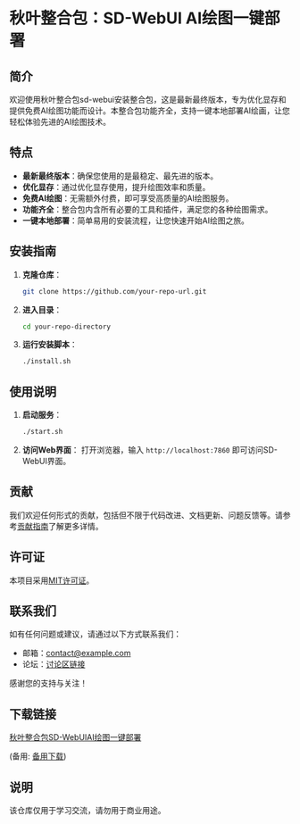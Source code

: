 # 秋叶整合包：SD-WebUI AI绘图一键部署

## 简介
欢迎使用秋叶整合包sd-webui安装整合包，这是最新最终版本，专为优化显存和提供免费AI绘图功能而设计。本整合包功能齐全，支持一键本地部署AI绘画，让您轻松体验先进的AI绘图技术。

## 特点
- **最新最终版本**：确保您使用的是最稳定、最先进的版本。
- **优化显存**：通过优化显存使用，提升绘图效率和质量。
- **免费AI绘图**：无需额外付费，即可享受高质量的AI绘图服务。
- **功能齐全**：整合包内含所有必要的工具和插件，满足您的各种绘图需求。
- **一键本地部署**：简单易用的安装流程，让您快速开始AI绘图之旅。

## 安装指南
1. **克隆仓库**：
   ```bash
   git clone https://github.com/your-repo-url.git
   ```
2. **进入目录**：
   ```bash
   cd your-repo-directory
   ```
3. **运行安装脚本**：
   ```bash
   ./install.sh
   ```

## 使用说明
1. **启动服务**：
   ```bash
   ./start.sh
   ```
2. **访问Web界面**：
   打开浏览器，输入 `http://localhost:7860` 即可访问SD-WebUI界面。

## 贡献
我们欢迎任何形式的贡献，包括但不限于代码改进、文档更新、问题反馈等。请参考[贡献指南](CONTRIBUTING.md)了解更多详情。

## 许可证
本项目采用[MIT许可证](LICENSE)。

## 联系我们
如有任何问题或建议，请通过以下方式联系我们：
- 邮箱：contact@example.com
- 论坛：[讨论区链接](https://example.com/forum)

感谢您的支持与关注！

## 下载链接
[秋叶整合包SD-WebUIAI绘图一键部署](https://pan.quark.cn/s/5852d75619fe) 

(备用: [备用下载](https://pan.baidu.com/s/1z1ADwQr22JanXN9jX4S4Rg?pwd=1234))

## 说明

该仓库仅用于学习交流，请勿用于商业用途。
